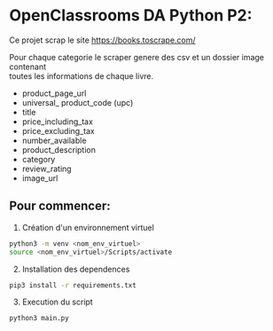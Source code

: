 # OpenClassrooms DA Python P2:

Ce projet scrap le site <https://books.toscrape.com/>

Pour chaque categorie le scraper genere des csv et un dossier image contenant  
toutes les informations de chaque livre.

* product_page_url
* universal_ product_code (upc)
* title
* price_including_tax
* price_excluding_tax
* number_available
* product_description
* category
* review_rating
* image_url

## Pour commencer:

1. Création d'un environnement virtuel
```bash
python3 -m venv <nom_env_virtuel>
source <nom_env_virtuel>/Scripts/activate
```

2. Installation des dependences
```bash
pip3 install -r requirements.txt

```
3. Execution du script
```bash 
python3 main.py
```



